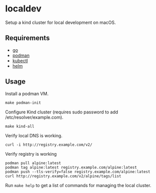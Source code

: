 # localdev

Setup a kind cluster for local development on macOS.

## Requirements
- [go](https://go.dev/doc/install)
- [podman](https://podman.io/docs/installation)
- [kubectl](https://kubernetes.io/docs/tasks/tools/#kubectl)
- [helm](https://helm.sh/docs/intro/install/)

## Usage

Install a podman VM.
```
make podman-init
```

Configure Kind cluster (requires sudo password to add /etc/resolver/example.com).
```
make kind-all
```

Verify local DNS is working.
```
curl -i http://registry.example.com/v2/
```

Verify registry is working
```
podman pull alpine:latest
podman tag alpine:latest registry.example.com/alpine:latest
podman push --tls-verify=false registry.example.com/alpine:latest
curl http://registry.example.com/v2/alpine/tags/list
```

Run `make help` to get a list of commands for managing the local cluster.
